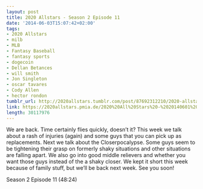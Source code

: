 ```yaml
---
layout: post
title: 2020 Allstars - Season 2 Episode 11
date: '2014-06-03T15:07:42+02:00'
tags:
- 2020 Allstars
- milb
- MLB
- Fantasy Baseball
- fantasy sports
- dogecoin
- Dellan Betances
- will smith
- Jon Singleton
- oscar tavares
- Cody Allen
- hector rondon
tumblr_url: http://2020allstars.tumblr.com/post/87692312210/2020-allstars-season-2-episode-11
link: https://2020allstars.pmia.de/2020%20All%20Stars%20-%2020140601%20-%20Season%202%20Episode%2011%20%2826%29%20-%20Final.mp3
length: 30117976
---
```

We are back.  Time certainly flies quickly, doesn’t it?  This week we talk about a rash of injuries (again) and some guys that you can pick up as replacements.  Next we talk about the Closerpocalypse.  Some guys seem to be tightening their grasp on formerly shaky situations and other situations are falling apart.  We also go into good middle relievers and whether you want those guys instead of the a shaky closer.  We kept it short this week because of family stuff, but we’ll be back next week.  See you soon!

Season 2 Episode 11 (48:24)

